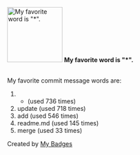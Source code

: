 <img src="https://github.com/my-badges/my-badges/blob/master/src/all-badges/favorite-word/favorite-word.png?raw=true" alt="My favorite word is &quot;*&quot;." title="My favorite word is &quot;*&quot;." width="128">
<strong>My favorite word is &quot;*&quot;.</strong>
<br><br>

My favorite commit message words are:

1. * (used 736 times)
2. update (used 718 times)
3. add (used 546 times)
4. readme.md (used 145 times)
5. merge (used 33 times)


Created by <a href="https://github.com/my-badges/my-badges">My Badges</a>